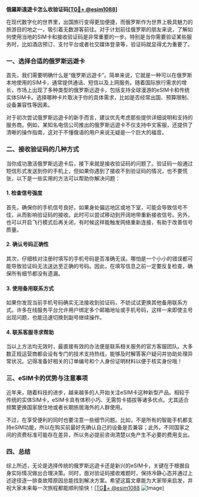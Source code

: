**俄羅斯遠遊卡怎么收验证码[[TG💪+ @esim1088](https://t.me/s/esim1088)]**

在现代数字化的世界里，出国旅行变得更加便捷，而俄罗斯作为世界上极具魅力的旅游目的地之一，吸引着无数游客前往。对于计划前往俄罗斯的朋友来说，了解如何使用当地的SIM卡和接收验证码是非常重要的一步。特别是当你需要验证某些服务时，比如酒店预订、支付平台或者社交媒体登录等，验证码就显得尤为重要了。

### 一、选择合适的俄罗斯远遊卡

首先，我们需要明确什么是“俄罗斯远遊卡”。简单来说，它就是一种可以在俄罗斯本地使用的SIM卡，通常提供通话、短信以及上网服务。随着国际旅行需求的增长，市场上出现了多种类型的俄罗斯远遊卡，包括支持全球漫游的eSIM卡和传统实体SIM卡。选择哪种卡片取决于你的具体需求，比如是否经常出国、预算限制、设备兼容性等因素。

对于初次尝试俄罗斯远遊卡的新手而言，建议优先考虑那些提供详细说明和支持的服务商。例如，某知名电信公司推出的俄罗斯远遊卡不仅支持中文客服，还提供了清晰的操作指南，这对于不懂俄语的用户来说无疑是一个巨大的福音。

### 二、接收验证码的几种方式

当你成功激活俄罗斯远遊卡后，接下来就是接收验证码的问题了。验证码一般通过短信形式发送到你的手机上，但如果你遇到了接收不到验证码的情况，也不要慌张，以下是一些实用的方法可以帮助你解决问题：

#### 1. 检查信号强度

首先，确保你的手机信号良好。如果身处偏远地区或地下室，可能会导致信号不佳，从而影响验证码的接收。此时可以尝试移动到开阔地带重新接收信号。另外，也可以开启飞行模式后再关闭，有时候这样能触发网络重新连接，有助于改善信号质量。

#### 2. 确认号码正确性

其次，仔细核对注册时填写的手机号码是否准确无误。哪怕是一个小小的错误都可能导致验证码无法送达至正确的号码。因此，在填写信息之前一定要反复检查，确保所有细节都没有遗漏。

#### 3. 使用备用联系方式

如果你发现当前手机号码确实无法接收到验证码，不妨试试更换其他备用联系方式。许多在线服务平台允许用户绑定多个邮箱地址或手机号码，这样一来即使主号出现问题，也能迅速切换到副号继续操作。

#### 4. 联系客服寻求帮助

当以上方法均无效时，最直接有效的办法便是联系相关服务的官方客服团队。大多数正规运营商都会设有专门的技术支持热线，能够及时解答客户疑问并协助处理异常状况。记得准备好相关的订单编号和个人身份证明材料以便于核实身份哦！

### 三、eSIM卡的优势与注意事项

近年来，随着科技的进步，越来越多的人开始关注eSIM卡这种新型产品。相较于传统的实体SIM卡，eSIM卡具有体积小巧、无需剪卡插拔等诸多优点。尤其适合频繁更换国家居住地或者长期旅居海外的人群使用。

不过，在享受便利的同时也要注意一些细节问题。比如，不是所有的智能手机都支持eSIM功能，所以在购买前最好先确认自己的设备是否兼容；此外，不同国家之间的资费标准可能存在差异，所以务必提前咨询清楚以免产生不必要的费用支出。

### 四、总结

综上所述，无论是选择传统的俄罗斯远遊卡还是新兴的eSIM卡，关键在于根据自身实际情况做出合理决策。同时，面对验证码接收难题时，保持冷静心态并通过上述途径逐一排查故障原因总能找到解决方案。希望这篇文章能为大家带来启发，并祝大家未来每一次旅程都能顺利愉快！[[TG💪+ @esim1088](https://t.me/s/esim1088) ![Image](https://i.postimg.cc/4NQfJmqS/Snipaste-2025-05-13-00-14-12.png)]
